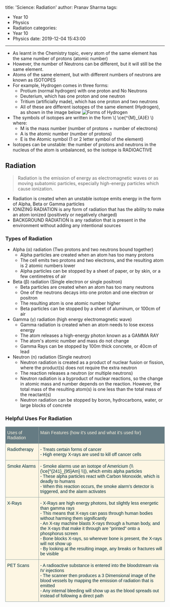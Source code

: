 title: 'Science: Radiation'
author: Pranav Sharma
tags:
  - Year 10
  - Physics
  - Radiation
categories:
  - Year 10
  - Physics
date: 2019-12-04 15:43:00
---
- As learnt in the Chemistry topic, every atom of the same element has the same number of protons (atomic number)
- However, the number of Neutrons can be different, but it will still be the same element.
- Atoms of the same element, but with different numbers of neutrons are known as ISOTOPES
- For example, Hydrogen comes in three forms:
	- Protium (normal hydrogen) with one proton and No Neutrons
    - Deuterium, which has one proton and one neutron
    - Tritium (artificially made), which has one proton and two neutrons
    - All of these are different isotopes of the same element (Hydrogen), as shown in the image below
![Forms of Hydrogen](/images/forms-of-hydrogen1.png)
- The symbols of isotopes are written in the form \\( \ce{^{M}_{A}E} \\) where:
	- M is the mass number (number of protons + number of electrons)
    - A is the atomic number (number of protons)
    - E is the Atomic symbol (1 or 2 letter symbol of the element)
- Isotopes can be unstable: the number of protons and neutrons in the nucleus of the atom is unbalanced, so the isotope is RADIOACTIVE
## Radiation

<blockquote> Radiation is the emission of energy as electromagnetic waves or as moving subatomic particles, especially high-energy particles which cause ionization.
</blockquote>

- Radiation is created when an unstable isotope emits energy in the form of Alpha, Beta or Gamma particles
- IONIZING RADIATION is any form of radiation that has the ability to make an atom ionized (positively or negatively charged)
- BACKGROUND RADIATION is any radiation that is present in the environment without adding any intentional sources
### Types of Radiation
- Alpha (α) radiation (Two protons and two neutrons bound together)
	- Alpha particles are created when an atom has too many protons
    - The cell emits two protons and two electrons, and the resulting atom is 2 atomic numbers lower
    - Alpha particles can be stopped by a sheet of paper, or by skin, or a few centimetres of air
- Beta (β) radiation (Single electron or single positron)
	- Beta particles are created when an atom has too many neutrons
    - One of the neutrons decays into one proton and one electron or positron
    - The resulting atom is one atomic number higher
    - Beta particles can be stopped by a sheet of aluminum, or 100cm of air
- Gamma (γ) radiation (high energy electromagnetic wave)
	- Gamma radiation is created when an atom needs to lose excess energy
    - The atom releases a high-energy photon known as a GAMMA RAY
    - The atom's atomic number and mass do not change
    - Gamma Rays can be stopped by 100m thick concrete, or 40cm of lead
- Neutron (n) radiation (Single neutron)
	- Neutron radiation is created as a product of nuclear fusion or fission, where the product(s) does not require the extra neutron
    - The reaction releases a neutron (or multiple neutrons) 
    - Neutron radiation is a byproduct of nuclear reactions, so the change in atomic mass and number depends on the reaction. However, the total mass of the resulting atom(s) is one less than the total mass of the reactant(s)
    - Neutron radiation can be stopped by boron, hydrocarbons, water, or large blocks of concrete
### Helpful Uses For Radiation
<style type="text/css">
.tg  {border-collapse:collapse;border-spacing:0;border-color:#93a1a1;margin:0px auto;}
.tg td{font-family:Arial, sans-serif;font-size:14px;padding:10px 5px;border-style:solid;border-width:1px;overflow:hidden;word-break:normal;border-color:#93a1a1;color:#002b36;background-color:#fdf6e3;}
.tg th{font-family:Arial, sans-serif;font-size:14px;font-weight:normal;padding:10px 5px;border-style:solid;border-width:1px;overflow:hidden;word-break:normal;border-color:#93a1a1;color:#fdf6e3;background-color:#657b83;}
.tg .tg-r8ik{border-color:#93a1a1;text-align:left;vertical-align:top}
.tg-sort-header::-moz-selection{background:0 0}.tg-sort-header::selection{background:0 0}.tg-sort-header{cursor:pointer}.tg-sort-header:after{content:'';float:right;margin-top:7px;border-width:0 5px 5px;border-style:solid;border-color:#404040 transparent;visibility:hidden}.tg-sort-header:hover:after{visibility:visible}.tg-sort-asc:after,.tg-sort-asc:hover:after,.tg-sort-desc:after{visibility:visible;opacity:.4}.tg-sort-desc:after{border-bottom:none;border-width:5px 5px 0}@media screen and (max-width: 767px) {.tg {width: auto !important;}.tg col {width: auto !important;}.tg-wrap {overflow-x: auto;-webkit-overflow-scrolling: touch;margin: auto 0px;}}</style>
<div class="tg-wrap"><table id="tg-tlete" class="tg">
  <tr>
    <th class="tg-r8ik">Uses of Radiation</th>
    <th class="tg-r8ik">Main Features (how it's used and what it's used for)</th>
  </tr>
  <tr>
    <td class="tg-r8ik">Radiotherapy</td>
    <td class="tg-r8ik">- Treats certain forms of cancer<br>- High energy X-rays are used to kill off cancer cells</td>
  </tr>
  <tr>
    <td class="tg-r8ik">Smoke Alarms</td>
    <td class="tg-r8ik">- Smoke alarms use an isotope of Americium (\\(\ce{^{241}_{95}Am} \\)), which emits alpha particles<br>- These alpha particles react with Carbon Monoxide, which is deadly to humans<br>- When this reaction occurs, the smoke alarm's detector is triggered, and the alarm activates</td>
  </tr>
  <tr>
    <td class="tg-r8ik">X-Rays</td>
    <td class="tg-r8ik">- X-Rays are high energy photons, but slightly less energetic than gamma rays<br>- This means that X-rays can pass through human bodies without harming them significantly<br>- An X-ray machine blasts X-rays through a human body, and the X-rays that make it through are "printed" onto a phosphorus screen<br>- Bone blocks X-rays, so wherever bone is present, the X-rays will not show up<br>- By looking at the resulting image, any breaks or fractures will be visible</td>
  </tr>
  <tr>
    <td class="tg-r8ik">PET Scans</td>
    <td class="tg-r8ik">- A radioactive substance is entered into the bloodstream via IV injections<br>- The scanner then produces a 3 Dimensional image of the blood vessels by mapping the emission of radiation that is emitted<br>- Any internal bleeding will show up as the blood spreads out instead of following a direct path</td>
  </tr>
</table></div>
<script charset="utf-8">var TGSort=window.TGSort||function(n){"use strict";function r(n){return n.length}function t(n,t){if(n)for(var e=0,a=r(n);a>e;++e)t(n[e],e)}function e(n){return n.split("").reverse().join("")}function a(n){var e=n[0];return t(n,function(n){for(;!n.startsWith(e);)e=e.substring(0,r(e)-1)}),r(e)}function o(n,r){return-1!=n.map(r).indexOf(!0)}function u(n,r){return function(t){var e="";return t.replace(n,function(n,t,a){return e=t.replace(r,"")+"."+(a||"").substring(1)}),l(e)}}function i(n){var t=l(n);return!isNaN(t)&&r(""+t)+1>=r(n)?t:NaN}function s(n){var e=[];return t([i,m,g],function(t){var a;r(e)||o(a=n.map(t),isNaN)||(e=a)}),e}function c(n){var t=s(n);if(!r(t)){var o=a(n),u=a(n.map(e)),i=n.map(function(n){return n.substring(o,r(n)-u)});t=s(i)}return t}function f(n){var r=n.map(Date.parse);return o(r,isNaN)?[]:r}function v(n,r){r(n),t(n.childNodes,function(n){v(n,r)})}function d(n){var r,t=[],e=[];return v(n,function(n){var a=n.nodeName;"TR"==a?(r=[],t.push(r),e.push(n)):("TD"==a||"TH"==a)&&r.push(n)}),[t,e]}function p(n){if("TABLE"==n.nodeName){for(var e=d(n),a=e[0],o=e[1],u=r(a),i=u>1&&r(a[0])<r(a[1])?1:0,s=i+1,v=a[i],p=r(v),l=[],m=[],g=[],h=s;u>h;++h){for(var N=0;p>N;++N){r(m)<p&&m.push([]);var T=a[h][N],C=T.textContent||T.innerText||"";m[N].push(C.trim())}g.push(h-s)}var L="tg-sort-asc",E="tg-sort-desc",b=function(){for(var n=0;p>n;++n){var r=v[n].classList;r.remove(L),r.remove(E),l[n]=0}};t(v,function(n,t){l[t]=0;var e=n.classList;e.add("tg-sort-header"),n.addEventListener("click",function(){function n(n,r){var t=d[n],e=d[r];return t>e?a:e>t?-a:a*(n-r)}var a=l[t];b(),a=1==a?-1:+!a,a&&e.add(a>0?L:E),l[t]=a;var i=m[t],v=function(n,r){return a*i[n].localeCompare(i[r])||a*(n-r)},d=c(i);(r(d)||r(d=f(i)))&&(v=n);var p=g.slice();p.sort(v);for(var h=null,N=s;u>N;++N)h=o[N].parentNode,h.removeChild(o[N]);for(var N=s;u>N;++N)h.appendChild(o[s+p[N-s]])})})}}var l=parseFloat,m=u(/^(?:\s*)([+-]?(?:\d+)(?:,\d{3})*)(\.\d*)?$/g,/,/g),g=u(/^(?:\s*)([+-]?(?:\d+)(?:\.\d{3})*)(,\d*)?$/g,/\./g);n.addEventListener("DOMContentLoaded",function(){for(var t=n.getElementsByClassName("tg"),e=0;e<r(t);++e)try{p(t[e])}catch(a){}})}(document);</script>
